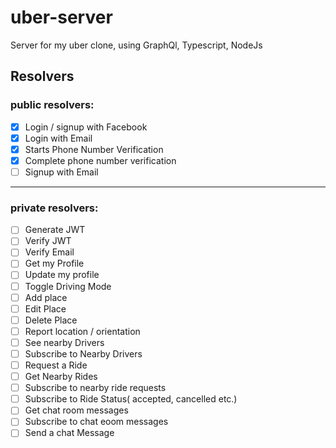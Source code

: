 # uber-server

Server for my uber clone, using GraphQl, Typescript, NodeJs

## Resolvers

### public resolvers:
- [x] Login / signup with Facebook
- [x] Login with Email
- [x] Starts Phone Number Verification
- [x] Complete phone number verification
- [ ] Signup with Email
___

### private resolvers:
- [ ] Generate JWT
- [ ] Verify JWT
- [ ] Verify Email
- [ ] Get my Profile
- [ ] Update my profile
- [ ] Toggle Driving Mode
- [ ] Add place
- [ ] Edit Place
- [ ] Delete Place
- [ ] Report location / orientation
- [ ] See nearby Drivers
- [ ] Subscribe to Nearby Drivers
- [ ] Request a Ride
- [ ] Get Nearby Rides
- [ ] Subscribe to nearby ride requests
- [ ] Subscribe to Ride Status( accepted, cancelled etc.)
- [ ] Get chat room messages
- [ ] Subscribe to chat eoom messages
- [ ] Send a chat Message
